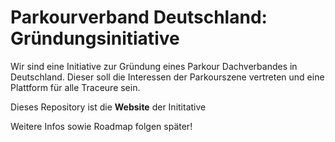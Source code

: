 # Parkourverband Deutschland: Gründungsinitiative

Wir sind eine Initiative zur Gründung eines Parkour Dachverbandes in Deutschland. 
Dieser soll die Interessen der Parkourszene vertreten und eine Plattform für alle Traceure sein.

Dieses Repository ist die **Website** der Inititative

Weitere Infos sowie Roadmap folgen später!
